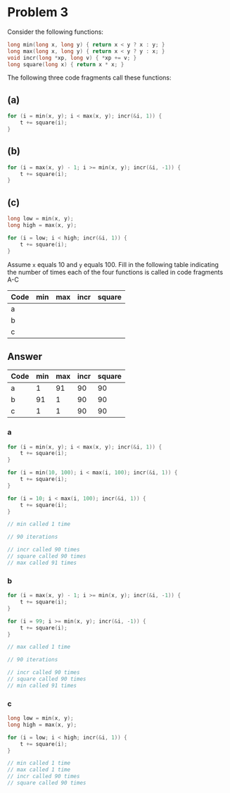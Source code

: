 # Problem 3

Consider the following functions:

```C
long min(long x, long y) { return x < y ? x : y; }
long max(long x, long y) { return x < y ? y : x; }
void incr(long *xp, long v) { *xp += v; }
long square(long x) { return x * x; }
```

The following three code fragments call these functions:

## (a)

```C
for (i = min(x, y); i < max(x, y); incr(&i, 1)) {
    t += square(i);
}
```

## (b)

```C
for (i = max(x, y) - 1; i >= min(x, y); incr(&i, -1)) {
    t += square(i);
}
```

## (c)

```C
long low = min(x, y);
long high = max(x, y);

for (i = low; i < high; incr(&i, 1)) {
    t += square(i);
}
```

Assume `x` equals 10 and `y` equals 100. Fill in the following table indicating the
number of times each of the four functions is called in code fragments A-C

| Code | min | max | incr | square |
| ---- | --- | --- | ---- | ------ |
| a    |     |     |      |        |
| b    |     |     |      |        |
| c    |     |     |      |        |

## Answer

| Code | min | max | incr | square |
| ---- | --- | --- | ---- | ------ |
| a    | 1   | 91  | 90   | 90     |
| b    | 91  | 1   | 90   | 90     |
| c    | 1   | 1   | 90   | 90     |

### a

```C
for (i = min(x, y); i < max(x, y); incr(&i, 1)) {
    t += square(i);
}

for (i = min(10, 100); i < max(i, 100); incr(&i, 1)) {
    t += square(i);
}

for (i = 10; i < max(i, 100); incr(&i, 1)) {
    t += square(i);
}

// min called 1 time

// 90 iterations

// incr called 90 times
// square called 90 times
// max called 91 times
```

### b

```C
for (i = max(x, y) - 1; i >= min(x, y); incr(&i, -1)) {
    t += square(i);
}

for (i = 99; i >= min(x, y); incr(&i, -1)) {
    t += square(i);
}

// max called 1 time

// 90 iterations

// incr called 90 times
// square called 90 times
// min called 91 times
```

### c

```C
long low = min(x, y);
long high = max(x, y);

for (i = low; i < high; incr(&i, 1)) {
    t += square(i);
}

// min called 1 time
// max called 1 time
// incr called 90 times
// square called 90 times
```
